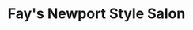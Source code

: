 ---
title: "Fay's Newport Style Salon"
url: /newport/fays-newport-style-salon/
shop: hairdresser
---